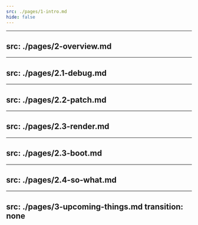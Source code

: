 ```yaml
---
src: ./pages/1-intro.md
hide: false
---
```


---
src: ./pages/2-overview.md
---

---
src: ./pages/2.1-debug.md
---

---
src: ./pages/2.2-patch.md
---

---
src: ./pages/2.3-render.md
---

---
src: ./pages/2.3-boot.md
---

---
src: ./pages/2.4-so-what.md
---


---
src: ./pages/3-upcoming-things.md
transition: none
---
